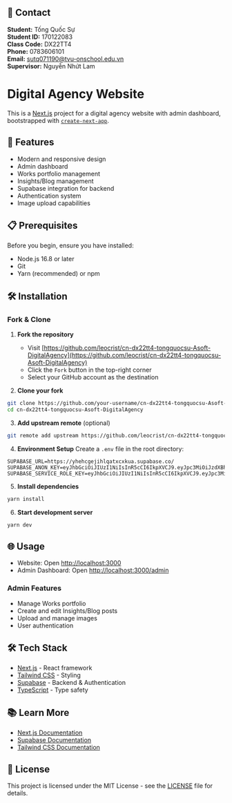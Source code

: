## 📝 Contact
**Student:** Tống Quốc Sự  
**Student ID:** 170122083  
**Class Code:** DX22TT4  
**Phone:** 0783606101  
**Email:** sutq071190@tvu-onschool.edu.vn  
**Supervisor:** Nguyễn Nhứt Lam 

# Digital Agency Website

This is a [Next.js](https://nextjs.org) project for a digital agency website with admin dashboard, bootstrapped with [`create-next-app`](https://nextjs.org/docs/app/api-reference/cli/create-next-app).

## 🚀 Features

- Modern and responsive design
- Admin dashboard
- Works portfolio management
- Insights/Blog management 
- Supabase integration for backend
- Authentication system
- Image upload capabilities

## 📋 Prerequisites

Before you begin, ensure you have installed:
- Node.js 16.8 or later
- Git
- Yarn (recommended) or npm

## 🛠 Installation

### Fork & Clone

1. **Fork the repository**
   - Visit [https://github.com/leocrist/cn-dx22tt4-tongquocsu-Asoft-DigitalAgency](https://github.com/leocrist/cn-dx22tt4-tongquocsu-Asoft-DigitalAgency)
   - Click the `Fork` button in the top-right corner
   - Select your GitHub account as the destination

2. **Clone your fork**
```bash
git clone https://github.com/your-username/cn-dx22tt4-tongquocsu-Asoft-DigitalAgency.git
cd cn-dx22tt4-tongquocsu-Asoft-DigitalAgency
```

3. **Add upstream remote** (optional)
```bash
git remote add upstream https://github.com/leocrist/cn-dx22tt4-tongquocsu-Asoft-DigitalAgency.git
```

4. **Environment Setup**
Create a `.env` file in the root directory:
```env
SUPABASE_URL=https://yhehcgejihlqatxcxkua.supabase.co/
SUPABASE_ANON_KEY=eyJhbGciOiJIUzI1NiIsInR5cCI6IkpXVCJ9.eyJpc3MiOiJzdXBhYmFzZSIsInJlZiI6InloZWhjZ2VqaWhscWF0eGN4a3VhIiwicm9sZSI6ImFub24iLCJpYXQiOjE3NDQ3MzQyMTMsImV4cCI6MjA2MDMxMDIxM30.a1KEfZrYik6rGrqudGgHgb6Un9FoRFHXcGXOD6cXDg0
SUPABASE_SERVICE_ROLE_KEY=eyJhbGciOiJIUzI1NiIsInR5cCI6IkpXVCJ9.eyJpc3MiOiJzdXBhYmFzZSIsInJlZiI6InloZWhjZ2VqaWhscWF0eGN4a3VhIiwicm9sZSI6InNlcnZpY2Vfcm9sZSIsImlhdCI6MTc0NDczNDIxMywiZXhwIjoyMDYwMzEwMjEzfQ.VAaPhF6GTit0W7Rx7ygo626v3D5GHlpX2eXrj69RaHc
```

5. **Install dependencies**
```bash
yarn install
```

6. **Start development server**
```bash
yarn dev
```

## 🌐 Usage

- Website: Open [http://localhost:3000](http://localhost:3000)
- Admin Dashboard: Open [http://localhost:3000/admin](http://localhost:3000/admin)

### Admin Features
- Manage Works portfolio
- Create and edit Insights/Blog posts
- Upload and manage images
- User authentication

## 🛠 Tech Stack

- [Next.js](https://nextjs.org/) - React framework
- [Tailwind CSS](https://tailwindcss.com/) - Styling
- [Supabase](https://supabase.com/) - Backend & Authentication
- [TypeScript](https://www.typescriptlang.org/) - Type safety

## 📚 Learn More

- [Next.js Documentation](https://nextjs.org/docs)
- [Supabase Documentation](https://supabase.com/docs)
- [Tailwind CSS Documentation](https://tailwindcss.com/docs)


## 📝 License

This project is licensed under the MIT License - see the [LICENSE](LICENSE) file for details.

